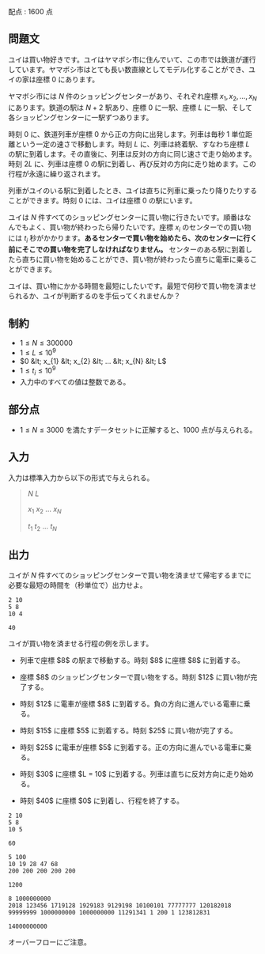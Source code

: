 配点 : $1600$ 点

## 問題文

ユイは買い物好きです。ユイはヤマボシ市に住んでいて、この市では鉄道が運行しています。ヤマボシ市はとても長い数直線としてモデル化することができ、ユイの家は座標 $0$ にあります。

ヤマボシ市には $N$ 件のショッピングセンターがあり、それぞれ座標 $x_{1}, x_{2}, ..., x_{N}$ にあります。鉄道の駅は $N + 2$ 駅あり、座標 $0$ に一駅、座標 $L$ に一駅、そして各ショッピングセンターに一駅ずつあります。

時刻 $0$ に、鉄道列車が座標 $0$ から正の方向に出発します。列車は毎秒 $1$ 単位距離という一定の速さで移動します。時刻 $L$ に、列車は終着駅、すなわち座標 $L$ の駅に到着します。その直後に、列車は反対の方向に同じ速さで走り始めます。時刻 $2L$ に、列車は座標 $0$ の駅に到着し、再び反対の方向に走り始めます。この行程が永遠に繰り返されます。

列車がユイのいる駅に到着したとき、ユイは直ちに列車に乗ったり降りたりすることができます。時刻 $0$ には、ユイは座標 $0$ の駅にいます。

ユイは $N$ 件すべてのショッピングセンターに買い物に行きたいです。順番はなんでもよく、買い物が終わったら帰りたいです。座標 $x_{i}$ のセンターでの買い物には $t_{i}$ 秒がかかります。**あるセンターで買い物を始めたら、次のセンターに行く前にそこでの買い物を完了しなければなりません。** センターのある駅に到着したら直ちに買い物を始めることができ、買い物が終わったら直ちに電車に乗ることができます。

ユイは、買い物にかかる時間を最短にしたいです。最短で何秒で買い物を済ませられるか、ユイが判断するのを手伝ってくれませんか？

## 制約

- $1 \leq N \leq 300000$
- $1 \leq L \leq 10^{9}$
- $0 &lt; x_{1} &lt; x_{2} &lt; ... &lt; x_{N} &lt; L$
- $1 \leq t_{i} \leq 10^{9}$
- 入力中のすべての値は整数である。

## 部分点

- $1 \leq N \leq 3000$ を満たすデータセットに正解すると、$1000$ 点が与えられる。

## 入力

入力は標準入力から以下の形式で与えられる。

> $N$ $L$
> 
> $x_{1}$ $x_{2}$ $...$ $x_{N}$
> 
> $t_{1}$ $t_{2}$ $...$ $t_{N}$

## 出力

ユイが $N$ 件すべてのショッピングセンターで買い物を済ませて帰宅するまでに必要な最短の時間を（秒単位で）出力せよ。

```input1
2 10
5 8
10 4
```

```output1
40
```

ユイが買い物を済ませる行程の例を示します。

- <p>列車で座標 $8$ の駅まで移動する。時刻 $8$ に座標 $8$ に到着する。</p>
- <p>座標 $8$ のショッピングセンターで買い物をする。時刻 $12$ に買い物が完了する。</p>
- <p>時刻 $12$ に電車が座標 $8$ に到着する。負の方向に進んでいる電車に乗る。</p>
- <p>時刻 $15$ に座標 $5$ に到着する。時刻 $25$ に買い物が完了する。</p>
- <p>時刻 $25$ に電車が座標 $5$ に到着する。正の方向に進んでいる電車に乗る。</p>
- <p>時刻 $30$ に座標 $L = 10$ に到着する。列車は直ちに反対方向に走り始める。</p>
- <p>時刻 $40$ に座標 $0$ に到着し、行程を終了する。</p>

```input2
2 10
5 8
10 5
```

```output2
60
```

```input3
5 100
10 19 28 47 68
200 200 200 200 200
```

```output3
1200
```

```input4
8 1000000000
2018 123456 1719128 1929183 9129198 10100101 77777777 120182018
99999999 1000000000 1000000000 11291341 1 200 1 123812831
```

```output4
14000000000
```

オーバーフローにご注意。